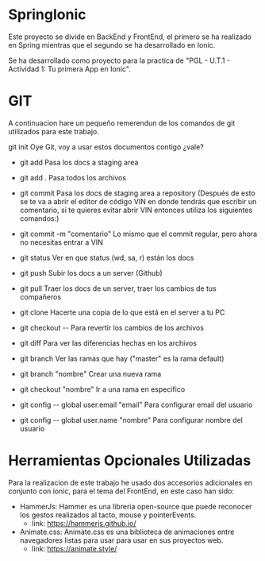 # SpringIonic

Este proyecto se divide en BackEnd y FrontEnd, el primero se ha realizado en Spring mientras que el segundo se ha desarrollado en Ionic.

Se ha desarrollado como proyecto para la practica de "PGL - U.T.1 - Actividad 1: Tu primera App en Ionic".

# GIT

A continuacion hare un pequeño remerendun de los comandos de git utilizados para este trabajo.

 git init Oye Git, voy a usar estos documentos contigo ¿vale?
* git add <file> Pasa los docs a staging area 
* git add . Pasa todos los archivos
* git commit Pasa los docs de staging area a repository (Después de esto se te va a abrir el editor de código VIN en donde tendrás que escribir un comentario, si te quieres evitar abrir VIN entonces utiliza los siguientes comandos:)
* git commit -m "comentario" Lo mismo que el commit regular, pero ahora no necesitas entrar a VIN
* git status Ver en que status (wd, sa, r) están los docs
* git push Subir los docs a un server (Github)
* git pull  Traer los docs de un server, traer los cambios de tus compañeros
* git clone Hacerte una copia de lo que está en el server a tu PC
* git checkout -- <file> Para revertir los cambios de los archivos
* git diff <file> Para ver las diferencias hechas en los archivos
* git branch Ver las ramas que hay ("master" es la rama default)
* git branch "nombre" Crear una nueva rama
* git checkout "nombre" Ir a una rama en especifico 

*  git config -- global user.email "email" Para configurar email del usuario
*  git config -- global user.name "nombre" Para configurar nombre del usuario

# Herramientas Opcionales Utilizadas

Para la realizacion de este trabajo he usado dos accesorios adicionales en conjunto con ionic, para el tema del FrontEnd, en este caso han sido:

* HammerJs: Hammer es una libreria open-source que puede reconocer los gestos realizados al tacto, mouse y pointerEvents.
  * link: https://hammerjs.github.io/
* Animate.css: Animate.css es una biblioteca de animaciones entre navegadores listas para usar para usar en sus proyectos web.
  * link: https://animate.style/
